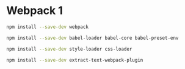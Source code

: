 
# Webpack 1

```bash
npm install --save-dev webpack
```

```bash
npm install --save-dev babel-loader babel-core babel-preset-env
```

```bash
npm install --save-dev style-loader css-loader
```
```bash
npm install --save-dev extract-text-webpack-plugin
```
